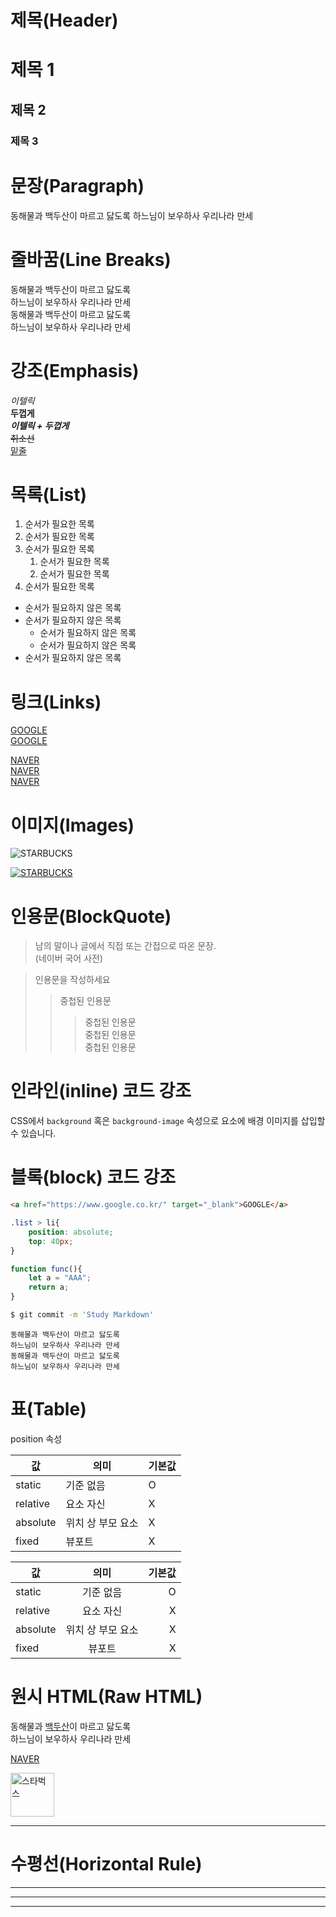 # 제목(Header)

# 제목 1
## 제목 2
### 제목 3

# 문장(Paragraph)

동해물과 백두산이 마르고 닳도록
하느님이 보우하사 우리나라 만세

# 줄바꿈(Line Breaks)

동해물과 백두산이 마르고 닳도록<br>
하느님이 보우하사 우리나라 만세<br>
동해물과 백두산이 마르고 닳도록<br>
하느님이 보우하사 우리나라 만세

# 강조(Emphasis)

_이텔릭_<br>
**두껍게**<br>
**_이텔릭 + 두껍게_**<br>
~~취소선~~<br>
<u>밑줄</u>

# 목록(List)

1. 순서가 필요한 목록
1. 순서가 필요한 목록
1. 순서가 필요한 목록
    1. 순서가 필요한 목록
    1. 순서가 필요한 목록
1. 순서가 필요한 목록

- 순서가 필요하지 않은 목록
- 순서가 필요하지 않은 목록
    - 순서가 필요하지 않은 목록
    - 순서가 필요하지 않은 목록
- 순서가 필요하지 않은 목록

# 링크(Links)

<a href="https://google.com">GOOGLE</a>  
[GOOGLE](https://google.com)

<a href="https://naver.com" title="네이버로 이동">NAVER</a><br>
[NAVER](https://naver.com "네이버로 이동")  
<a href="https://naver.com" title="네이버로 이동" target="_blank">NAVER</a><br> 

# 이미지(Images)

![STARBUCKS](https://www.starbucks.co.kr/common/img/common/logo.png)  

[![STARBUCKS](https://www.starbucks.co.kr/common/img/common/logo.png)](https://www.starbucks.co.kr/)

# 인용문(BlockQuote)

> 남의 말이나 글에서 직접 또는 간접으로 따온 문장.  
> (네이버 국어 사전)

> 인용문을 작성하세요  
>> 중첩된 인용문  
>>> 중첩된 인용문  
>>> 중첩된 인용문  
>>> 중첩된 인용문  

# 인라인(inline) 코드 강조

CSS에서 `background` 혹은 `background-image` 속성으로 요소에 배경 이미지를 삽입할 수 있습니다.

# 블록(block) 코드 강조

```html
<a href="https://www.google.co.kr/" target="_blank">GOOGLE</a>
```

```css
.list > li{
    position: absolute;
    top: 40px;
}
```

```javascript
function func(){
    let a = "AAA";
    return a;
}
```

```bash
$ git commit -m 'Study Markdown'
```

```plaintext
동해물과 백두산이 마르고 닳도록
하느님이 보우하사 우리나라 만세
동해물과 백두산이 마르고 닳도록
하느님이 보우하사 우리나라 만세
```

# 표(Table)

position 속성

값 | 의미 | 기본값 
--|--|--
static | 기준 없음 | O
relative | 요소 자신 | X
absolute | 위치 상 부모 요소 | X
fixed | 뷰포트 | X

값 | 의미 | 기본값 
--|:--:|--:
static | 기준 없음 | O
relative | 요소 자신 | X
absolute | 위치 상 부모 요소 | X
fixed | 뷰포트 | X

# 원시 HTML(Raw HTML)

동해물과 <span style="text-decoration: underline;">백두산</span>이 마르고 닳도록<br>
하느님이 보우하사 우리나라 만세

<a href="https://naver.com" title="네이버로 이동" target="_blank">NAVER</a>

<img width="70" src="https://www.starbucks.co.kr/common/img/common/logo.png" alt="스타벅스">

---

# 수평선(Horizontal Rule)

---

***
___